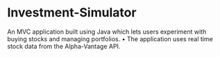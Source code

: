 # Investment-Simulator
An MVC application built using Java which lets users experiment with buying stocks and managing portfolios. • The application uses real time stock data from the Alpha-Vantage API.
